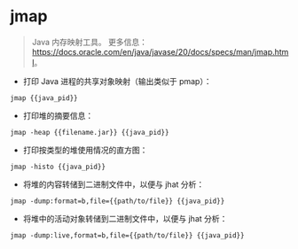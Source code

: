 # jmap

> Java 内存映射工具。
> 更多信息：<https://docs.oracle.com/en/java/javase/20/docs/specs/man/jmap.html>。

- 打印 Java 进程的共享对象映射（输出类似于 pmap）：

`jmap {{java_pid}}`

- 打印堆的摘要信息：

`jmap -heap {{filename.jar}} {{java_pid}}`

- 打印按类型的堆使用情况的直方图：

`jmap -histo {{java_pid}}`

- 将堆的内容转储到二进制文件中，以便与 jhat 分析：

`jmap -dump:format=b,file={{path/to/file}} {{java_pid}}`

- 将堆中的活动对象转储到二进制文件中，以便与 jhat 分析：

`jmap -dump:live,format=b,file={{path/to/file}} {{java_pid}}`